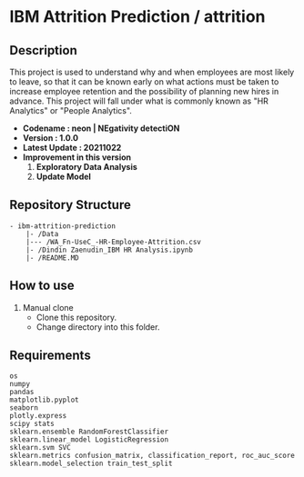 # IBM Attrition Prediction / attrition

## Description
This project is used to understand why and when employees are most likely to leave, so that it can be known early on what actions must be taken to increase employee retention and the possibility of planning new hires in advance. This project will fall under what is commonly known as "HR Analytics" or "People Analytics".

- **Codename : neon | NEgativity detectiON**
- **Version : 1.0.0**
- **Latest Update : 20211022**
- **Improvement in this version**
    1. **Exploratory Data Analysis**
    2. **Update Model**

## Repository Structure
```
- ibm-attrition-prediction
    |- /Data
    |--- /WA_Fn-UseC_-HR-Employee-Attrition.csv
    |- /Dindin Zaenudin_IBM HR Analysis.ipynb
    |- /README.MD
```

## How to use
1. Manual clone
    * Clone this repository.
    * Change directory into this folder.

## Requirements
```
os
numpy
pandas
matplotlib.pyplot
seaborn
plotly.express
scipy stats
sklearn.ensemble RandomForestClassifier
sklearn.linear_model LogisticRegression
sklearn.svm SVC
sklearn.metrics confusion_matrix, classification_report, roc_auc_score
sklearn.model_selection train_test_split
```
